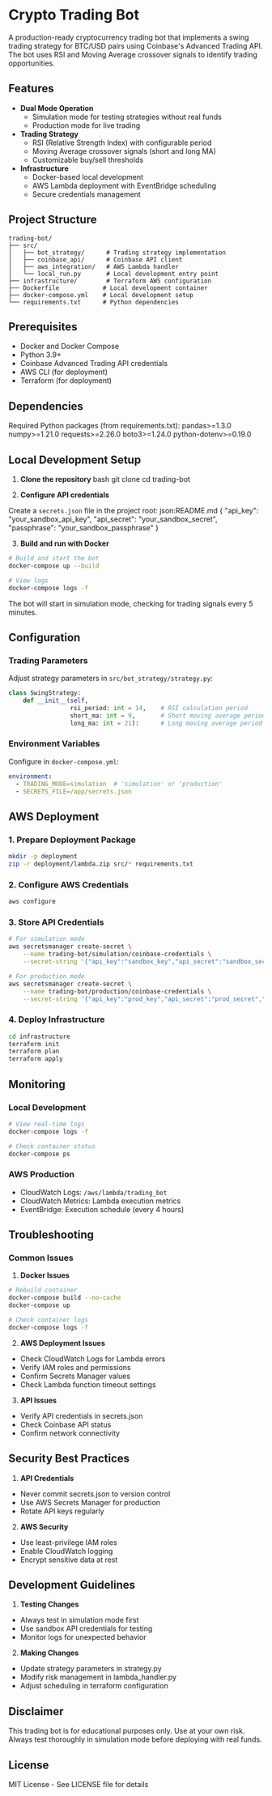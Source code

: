 # Crypto Trading Bot

A production-ready cryptocurrency trading bot that implements a swing trading strategy for BTC/USD pairs using Coinbase's Advanced Trading API. The bot uses RSI and Moving Average crossover signals to identify trading opportunities.

## Features

- **Dual Mode Operation**
  - Simulation mode for testing strategies without real funds
  - Production mode for live trading
- **Trading Strategy**
  - RSI (Relative Strength Index) with configurable period
  - Moving Average crossover signals (short and long MA)
  - Customizable buy/sell thresholds
- **Infrastructure**
  - Docker-based local development
  - AWS Lambda deployment with EventBridge scheduling
  - Secure credentials management

## Project Structure
```
trading-bot/
├── src/
│   ├── bot_strategy/      # Trading strategy implementation
│   ├── coinbase_api/      # Coinbase API client
│   ├── aws_integration/   # AWS Lambda handler
│   └── local_run.py       # Local development entry point
├── infrastructure/        # Terraform AWS configuration
├── Dockerfile            # Local development container
├── docker-compose.yml    # Local development setup
└── requirements.txt      # Python dependencies
```

## Prerequisites

- Docker and Docker Compose
- Python 3.9+
- Coinbase Advanced Trading API credentials
- AWS CLI (for deployment)
- Terraform (for deployment)

## Dependencies

Required Python packages (from requirements.txt):
pandas>=1.3.0
numpy>=1.21.0
requests>=2.26.0
boto3>=1.24.0
python-dotenv>=0.19.0


## Local Development Setup

1. **Clone the repository**
bash
git clone <repository-url>
cd trading-bot

2. **Configure API credentials**

Create a `secrets.json` file in the project root:
json:README.md
{
"api_key": "your_sandbox_api_key",
"api_secret": "your_sandbox_secret",
"passphrase": "your_sandbox_passphrase"
}

3. **Build and run with Docker**
```bash
# Build and start the bot
docker-compose up --build

# View logs
docker-compose logs -f
```

The bot will start in simulation mode, checking for trading signals every 5 minutes.

## Configuration

### Trading Parameters

Adjust strategy parameters in `src/bot_strategy/strategy.py`:
```python
class SwingStrategy:
    def __init__(self, 
                 rsi_period: int = 14,    # RSI calculation period
                 short_ma: int = 9,       # Short moving average period
                 long_ma: int = 21):      # Long moving average period
```

### Environment Variables

Configure in `docker-compose.yml`:
```yaml
environment:
  - TRADING_MODE=simulation  # 'simulation' or 'production'
  - SECRETS_FILE=/app/secrets.json
```

## AWS Deployment

### 1. Prepare Deployment Package
```bash
mkdir -p deployment
zip -r deployment/lambda.zip src/* requirements.txt
```

### 2. Configure AWS Credentials
```bash
aws configure
```

### 3. Store API Credentials
```bash
# For simulation mode
aws secretsmanager create-secret \
    --name trading-bot/simulation/coinbase-credentials \
    --secret-string '{"api_key":"sandbox_key","api_secret":"sandbox_secret","passphrase":"sandbox_passphrase"}'

# For production mode
aws secretsmanager create-secret \
    --name trading-bot/production/coinbase-credentials \
    --secret-string '{"api_key":"prod_key","api_secret":"prod_secret","passphrase":"prod_passphrase"}'
```

### 4. Deploy Infrastructure
```bash
cd infrastructure
terraform init
terraform plan
terraform apply
```

## Monitoring

### Local Development
```bash
# View real-time logs
docker-compose logs -f

# Check container status
docker-compose ps
```

### AWS Production
- CloudWatch Logs: `/aws/lambda/trading_bot`
- CloudWatch Metrics: Lambda execution metrics
- EventBridge: Execution schedule (every 4 hours)

## Troubleshooting

### Common Issues

1. **Docker Issues**
```bash
# Rebuild container
docker-compose build --no-cache
docker-compose up

# Check container logs
docker-compose logs -f
```

2. **AWS Deployment Issues**
- Check CloudWatch Logs for Lambda errors
- Verify IAM roles and permissions
- Confirm Secrets Manager values
- Check Lambda function timeout settings

3. **API Issues**
- Verify API credentials in secrets.json
- Check Coinbase API status
- Confirm network connectivity

## Security Best Practices

1. **API Credentials**
- Never commit secrets.json to version control
- Use AWS Secrets Manager for production
- Rotate API keys regularly

2. **AWS Security**
- Use least-privilege IAM roles
- Enable CloudWatch logging
- Encrypt sensitive data at rest

## Development Guidelines

1. **Testing Changes**
- Always test in simulation mode first
- Use sandbox API credentials for testing
- Monitor logs for unexpected behavior

2. **Making Changes**
- Update strategy parameters in strategy.py
- Modify risk management in lambda_handler.py
- Adjust scheduling in terraform configuration

## Disclaimer

This trading bot is for educational purposes only. Use at your own risk. Always test thoroughly in simulation mode before deploying with real funds.

## License

MIT License - See LICENSE file for details